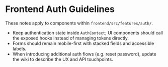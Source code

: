 # Frontend Auth Guidelines

These notes apply to components within `frontend/src/features/auth/`.

- Keep authentication state inside `AuthContext`; UI components should call the exposed hooks instead of managing tokens directly.
- Forms should remain mobile-first with stacked fields and accessible labels.
- When introducing additional auth flows (e.g. reset password), update the wiki to describe the UX and API touchpoints.
